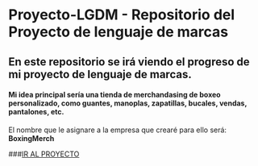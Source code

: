 # Proyecto-LGDM - Repositorio del Proyecto de lenguaje de marcas

## En este repositorio se irá viendo el progreso de mi proyecto de lenguaje de marcas.

#### Mi idea principal sería una tienda de merchandasing de boxeo personalizado, como guantes, manoplas, zapatillas, bucales, vendas, pantalones, etc.

El nombre que le asignare a la empresa que crearé para ello será: **BoxingMerch**

###[IR AL PROYECTO](PROYECTO.md)

